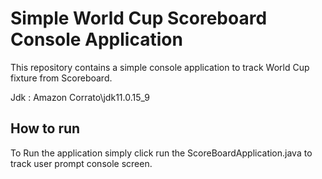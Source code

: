 # Simple World Cup Scoreboard Console Application 

This repository contains a simple console application to track World Cup fixture from Scoreboard.


 Jdk : Amazon Corrato\jdk11.0.15_9

## How to run
To Run the application simply click run the ScoreBoardApplication.java to track user prompt console screen.

